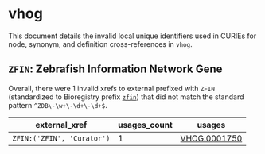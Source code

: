 # vhog

This document details the invalid local unique identifiers used in CURIEs
for node, synonym, and definition cross-references in `vhog`.


## `ZFIN`: Zebrafish Information Network Gene

Overall, there were 1 invalid
xrefs to external prefixed with `ZFIN` (standardized to Bioregistry
prefix [`zfin`](https://bioregistry.io/zfin)) that
did not match the standard pattern `^ZDB\-\w+\-\d+\-\d+$`.

| external_xref              |   usages_count | usages                                                      |
|----------------------------|----------------|-------------------------------------------------------------|
| `ZFIN:('ZFIN', 'Curator')` |              1 | [VHOG:0001750](http://purl.obolibrary.org/obo/VHOG_0001750) |

